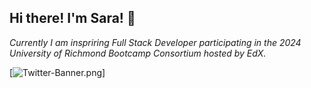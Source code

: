 ## Hi there! I'm Sara! 💙

*Currently I am inspriring Full Stack Developer participating in the 2024 University of Richmond Bootcamp Consortium hosted by EdX.*

[![Twitter-Banner.png](https://i.postimg.cc/rwhNLf16/Twitter-Banner.png)]